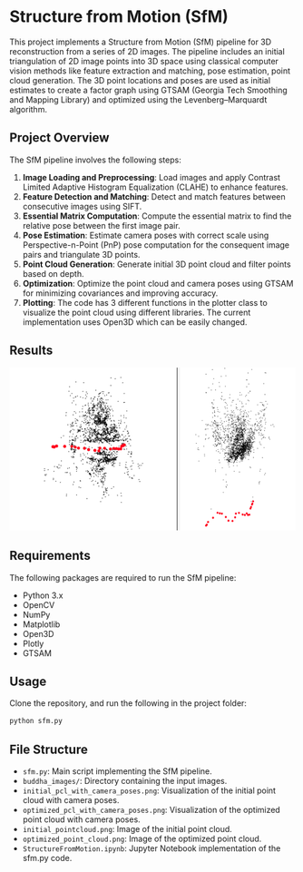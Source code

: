 # Structure from Motion (SfM)

This project implements a Structure from Motion (SfM) pipeline for 3D reconstruction from a series of 2D images. The pipeline includes an initial triangulation of 2D image points into 3D space using classical computer vision methods like feature extraction and matching, pose estimation, point cloud generation. The 3D point locations and poses are used as initial estimates to create a factor graph using GTSAM (Georgia Tech Smoothing and Mapping Library) and optimized using the Levenberg–Marquardt algorithm.

## Project Overview

The SfM pipeline involves the following steps:

1. **Image Loading and Preprocessing**: Load images and apply Contrast Limited Adaptive Histogram Equalization (CLAHE) to enhance features.
2. **Feature Detection and Matching**: Detect and match features between consecutive images using SIFT.
3. **Essential Matrix Computation**: Compute the essential matrix to find the relative pose between the first image pair.
4. **Pose Estimation**: Estimate camera poses with correct scale using Perspective-n-Point (PnP) pose computation for the consequent image pairs and triangulate 3D points.
5. **Point Cloud Generation**: Generate initial 3D point cloud and filter points based on depth.
6. **Optimization**: Optimize the point cloud and camera poses using GTSAM for minimizing covariances and improving accuracy.
7. **Plotting**: The code has 3 different functions in the plotter class to visualize the point cloud using different libraries. The current implementation uses Open3D which can be easily changed.

## Results
![Alt text](initial_pcl_with_camera_poses.png?raw=true "Title")

## Requirements

The following packages are required to run the SfM pipeline:

- Python 3.x
- OpenCV
- NumPy
- Matplotlib
- Open3D
- Plotly
- GTSAM

## Usage
Clone the repository, and run the following in the project folder:
```bash
python sfm.py
```

## File Structure

- `sfm.py`: Main script implementing the SfM pipeline.
- `buddha_images/`: Directory containing the input images.
- `initial_pcl_with_camera_poses.png`: Visualization of the initial point cloud with camera poses.
- `optimized_pcl_with_camera_poses.png`: Visualization of the optimized point cloud with camera poses.
- `initial_pointcloud.png`: Image of the initial point cloud.
- `optimized_point_cloud.png`: Image of the optimized point cloud.
- `StructureFromMotion.ipynb`: Jupyter Notebook implementation of the sfm.py code.

